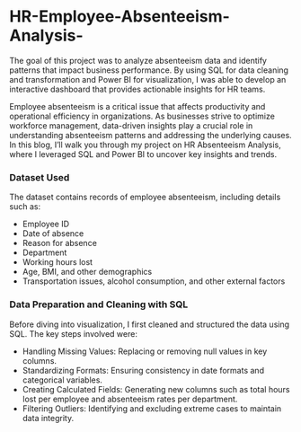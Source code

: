 # HR-Employee-Absenteeism-Analysis-
The goal of this project was to analyze absenteeism data and identify patterns that impact business performance. By using SQL for data cleaning and transformation and Power BI for visualization, I was able to develop an interactive dashboard that provides actionable insights for HR teams.

Employee absenteeism is a critical issue that affects productivity and operational efficiency in organizations. As businesses strive to optimize workforce management, data-driven insights play a crucial role in understanding absenteeism patterns and addressing the underlying causes. In this blog, I’ll walk you through my project on HR Absenteeism Analysis, where I leveraged SQL and Power BI to uncover key insights and trends.

### Dataset Used
The dataset contains records of employee absenteeism, including details such as:

- Employee ID
- Date of absence
- Reason for absence
- Department
- Working hours lost
- Age, BMI, and other demographics
- Transportation issues, alcohol consumption, and other external factors

### Data Preparation and Cleaning with SQL
Before diving into visualization, I first cleaned and structured the data using SQL. The key steps involved were:

- Handling Missing Values: Replacing or removing null values in key columns.
- Standardizing Formats: Ensuring consistency in date formats and categorical variables.
- Creating Calculated Fields: Generating new columns such as total hours lost per employee and absenteeism rates per department.
- Filtering Outliers: Identifying and excluding extreme cases to maintain data integrity.
